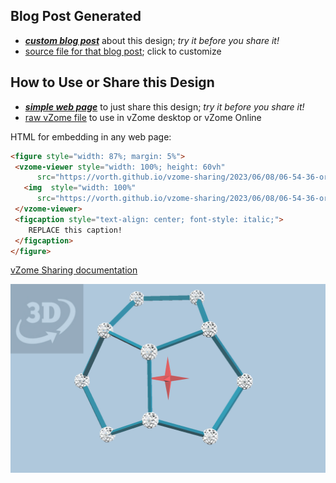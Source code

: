 
## Blog Post Generated

 - [***custom blog post***](<https://vorth.github.io/vzome-sharing/2023/06/08/origin-marker-demo-06-54-36.html>) about this design; *try it before you share it!*
 - [source file for that blog post](<https://github.com/vorth/vzome-sharing/edit/main/_posts/2023-06-08-origin-marker-demo-06-54-36.md>); click to customize
 


## How to Use or Share this Design

 - [***simple web page***](<https://vorth.github.io/vzome-sharing/2023/06/08/06-54-36-origin-marker-demo/>) to just share this design; *try it before you share it!*
 - [raw vZome file](<https://raw.githubusercontent.com/vorth/vzome-sharing/main/2023/06/08/06-54-36-origin-marker-demo/origin-marker-demo.vZome>) to use in vZome desktop or vZome Online
 
 HTML for embedding in any web page:
 ```html
<figure style="width: 87%; margin: 5%">
  <vzome-viewer style="width: 100%; height: 60vh"
       src="https://vorth.github.io/vzome-sharing/2023/06/08/06-54-36-origin-marker-demo/origin-marker-demo.vZome" >
    <img  style="width: 100%"
       src="https://vorth.github.io/vzome-sharing/2023/06/08/06-54-36-origin-marker-demo/origin-marker-demo.png" >
  </vzome-viewer>
  <figcaption style="text-align: center; font-style: italic;">
     REPLACE this caption!
  </figcaption>
</figure>
 ```

[vZome Sharing documentation](https://vzome.github.io/vzome/sharing.html#how-it-works)

![Image](<origin-marker-demo.png>)

